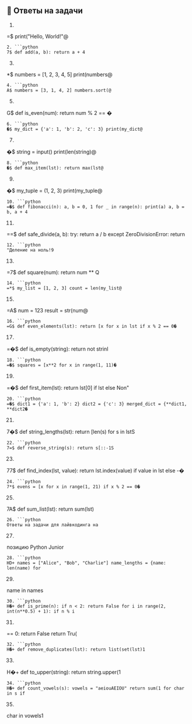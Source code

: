 ## 🧪 Ответы на задачи

1. ```python
=$ print("Hello, World!"@
```
2. ```python
7$ def add(a, b): return a + 4
```
3. ```python
*$ numbers = [1, 2, 3, 4, 5] print(numbers@
```
4. ```python
A$ numbers = [3, 1, 4, 2] numbers.sort(@
```
5. ```python
G$ def is_even(num): return num % 2 == �
```
6. ```python
�$ my_dict = {'a': 1, 'b': 2, 'c': 3} print(my_dict@
```
7. ```python
�$ string = input() print(len(string)@
```
8. ```python
�$ def max_item(lst): return max(lst@
```
9. ```python
�$ my_tuple = (1, 2, 3) print(my_tuple@
```
10. ```python
=�$ def fibonacci(n): a, b = 0, 1 for _ in range(n): print(a) a, b = b, a + 4
```
11. ```python
==$ def safe_divide(a, b): try: return a / b except ZeroDivisionError: return
```
12. ```python
"Деление на ноль!9
```
13. ```python
=7$ def square(num): return num ** Q
```
14. ```python
=*$ my_list = [1, 2, 3] count = len(my_list@
```
15. ```python
=A$ num = 123 result = str(num@
```
16. ```python
=G$ def even_elements(lst): return [x for x in lst if x % 2 == 0�
```
17. ```python
=�$ def is_empty(string): return not strinI
```
18. ```python
=�$ squares = [x**2 for x in range(1, 11)�
```
19. ```python
=�$ def first_item(lst): return lst[0] if lst else Non"
```
20. ```python
=�$ dict1 = {'a': 1, 'b': 2} dict2 = {'c': 3} merged_dict = {**dict1, **dict2�
```
21. ```python
7�$ def string_lengths(lst): return [len(s) for s in lstS
```
22. ```python
7=$ def reverse_string(s): return s[::-1S
```
23. ```python
77$ def find_index(lst, value): return lst.index(value) if value in lst else -�
```
24. ```python
7*$ evens = [x for x in range(1, 21) if x % 2 == 0�
```
25. ```python
7A$ def sum_list(lst): return sum(lst)
```
26. ```python
Ответы на задачи для лайвкодинга на
```
27. ```python
позицию Python Junior
```
28. ```python
HD+ names = ["Alice", "Bob", "Charlie"] name_lengths = {name: len(name) for
```
29. ```python
name in names
```
30. ```python
H�+ def is_prime(n): if n < 2: return False for i in range(2, int(n**0.5) + 1): if n % i
```
31. ```python
== 0: return False return Tru(
```
32. ```python
H�+ def remove_duplicates(lst): return list(set(lst)1
```
33. ```python
H�+ def to_upper(string): return string.upper(1
```
34. ```python
H�+ def count_vowels(s): vowels = "aeiouAEIOU" return sum(1 for char in s if
```
35. ```python
char in vowels1
```